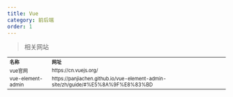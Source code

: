 ```yaml
---
title: Vue
category: 前后端
order: 1
---
```


> 相关网站
<table width="1033" style="font-size: 0.8em;">
	<tbody>
		<tr>
			<td>
				<strong>
					名称
				</strong>
			</td>
			<td>
				<strong>
					网址
				</strong>
			</td>
		</tr>
		<tr>
			<td>
				vue官网
			</td>
			<td>
				https://cn.vuejs.org/
			</td>
		</tr>
		<tr>
			<td>
				vue-element-admin
			</td>
			<td>
				https://panjiachen.github.io/vue-element-admin-site/zh/guide/#%E5%8A%9F%E8%83%BD
			</td>
		</tr>
	</tbody>
</table>

